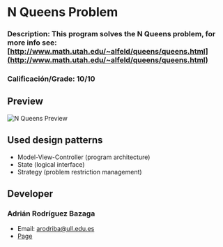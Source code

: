 # N Queens Problem
### Description: This program solves the N Queens problem, for more info see: [http://www.math.utah.edu/~alfeld/queens/queens.html](http://www.math.utah.edu/~alfeld/queens/queens.html)
### Calificación/Grade: 10/10


## Preview
![N Queens Preview](http://i.imgur.com/525ze6a.jpg?1 "N Queens Problem")

## Used design patterns
- Model-View-Controller (program architecture)
- State (logical interface)
- Strategy (problem restriction management)

## Developer

### Adrián Rodríguez Bazaga
  - Email: arodriba@ull.edu.es
  - [Page](http://adrianbzg.github.io)
